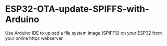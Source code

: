 # ESP32-OTA-update-SPIFFS-with-Arduino
Use Arduino IDE to upload a file system image (SPIFFS) on your ESP32 from your online https webserver
